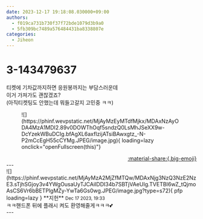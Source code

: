 ```yaml
---
date: 2023-12-17 19:18:08.030000+09:00
authors:
  - f019ca731b730f37f72bde1079d3b9a0
  - 5fb309bc7489a576484431ba8338807e
categories:
  - Jiheon
---
```


# 3-143479637

<div class="post-container" markdown="1">
<div class="content-container md-sidebar__scrollwrap" markdown="1">

티켓에 기차값까지하면 응원봉까지는 부담스러운데 <br>이거 가져가도 괜찮겠죠?<br>(아직티켓팅도 안했는데 뭐들고갈지 고민중 ㅋㅋ)
<figure markdown="1">
![](https://phinf.wevpstatic.net/MjAyMzEyMTdfMjkx/MDAxNzAyODA4MzA1MDI2.89v0DOWThOqf5sndzQ0LsMhJSeXX9w-DcYzekWBuDCIg.bfAgXL6axfIzijATsiBAwxgtz_-N-P2mCcEgH55cCYMg.JPEG/image.jpg){ loading=lazy onclick="openFullscreen(this)"}
</figure>


</div>
</div>

<div style="text-align: right;" markdown="1">
<a href="https://weverse.io/fromis9/fanpost/3-143479637" style="text-align: right;">:material-share:{.big-emoji}</a>
</div>
---

<div class="comments-container md-sidebar__scrollwrap" markdown="1">
<div class="comment" markdown="1">
<div class='id-container' markdown="1">
![](https://phinf.wevpstatic.net/MjAyMzA2MjZfMTQw/MDAxNjg3NzQ3NzE2NzE3.sTjhSGjoy3v4YWgOusaUyTJCAiIDDI34b7SBTjVAeUIg.TVETBI6wZ_tQjmoAsCS6Vr6bBETPlgMZy-YwTa6Gs0wg.JPEG/image.jpg?type=s72){ pfp loading=lazy }
**<span class="artist">지헌</span>** <small>Dec 17 2023, 19:33</small><br>
</div>
<div class='comment-body' markdown="1">
ㅋㅋ핸드폰 뒤에 플래시 켜도 환영해줄게ㅋㅋㅋ💕
</div>
</div>
</div>
---
